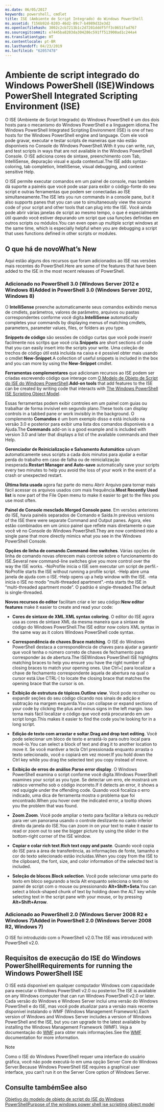 ```yaml
---
ms.date: 06/05/2017
keywords: powershell, cmdlet
title: ISE (Ambiente de Script Integrado) do Windows PowerShell
ms.assetid: f156b92d-0203-46d2-89c7-b4989d32e3d2
ms.openlocfilehash: 3002c2cb7213b1c2d7201dddf5ff3c0651fad767
ms.sourcegitcommit: e7445ba8203da304286c591ff513900ad1c244a4
ms.translationtype: HT
ms.contentlocale: pt-BR
ms.lasthandoff: 04/23/2019
ms.locfileid: "62057478"
---
```

# <a name="windows-powershell-integrated-scripting-environment-ise"></a><span data-ttu-id="76f10-103">Ambiente de script integrado do Windows PowerShell (ISE)</span><span class="sxs-lookup"><span data-stu-id="76f10-103">Windows PowerShell Integrated Scripting Environment (ISE)</span></span>

<span data-ttu-id="76f10-104">O ISE (Ambiente de Script Integrado) do Windows PowerShell é um dos dois hosts para o mecanismo do Windows PowerShell e a linguagem idioma.</span><span class="sxs-lookup"><span data-stu-id="76f10-104">The Windows PowerShell Integrated Scripting Environment (ISE) is one of two hosts for the Windows PowerShell engine and language.</span></span> <span data-ttu-id="76f10-105">Com ele você pode gravar, executar e testar scripts de maneiras que não estão disponíveis no Console do Windows PowerShell.</span><span class="sxs-lookup"><span data-stu-id="76f10-105">With it you can write, run, and test scripts in ways that are not available in the Windows PowerShell Console.</span></span> <span data-ttu-id="76f10-106">O ISE adiciona cores de sintaxe, preenchimento com Tab, IntelliSense, depuração visual e ajuda contextual.</span><span class="sxs-lookup"><span data-stu-id="76f10-106">The ISE adds syntax-coloring, tab completion, IntelliSense, visual debugging, and context sensitive Help.</span></span>

<span data-ttu-id="76f10-107">O ISE permite executar comandos em um painel de console, mas também dá suporte a painéis que você pode usar para exibir o código-fonte do seu script e outras ferramentas que podem ser conectadas ao ISE simultaneamente.</span><span class="sxs-lookup"><span data-stu-id="76f10-107">The ISE lets you run commands in a console pane, but it also supports panes that you can use to simultaneously view the source code of your script and other tools that can plug into the ISE.</span></span> <span data-ttu-id="76f10-108">Você ainda pode abrir várias janelas de script ao mesmo tempo, o que é especialmente útil quando você estiver depurando um script que usa funções definidas em outros scripts ou módulos.</span><span class="sxs-lookup"><span data-stu-id="76f10-108">You can even open up multiple script windows at the same time, which is especially helpful when you are debugging a script that uses functions defined in other scripts or modules.</span></span>

## <a name="whats-new"></a><span data-ttu-id="76f10-109">O que há de novo</span><span class="sxs-lookup"><span data-stu-id="76f10-109">What’s New</span></span>

<span data-ttu-id="76f10-110">Aqui estão alguns dos recursos que foram adicionados ao ISE nas versões mais recentes do PowerShell.</span><span class="sxs-lookup"><span data-stu-id="76f10-110">Here are some of the features that have been added to the ISE in the most recent releases of PowerShell.</span></span>

### <a name="added-in-powershell-30-windows-server-2012-windows-8"></a><span data-ttu-id="76f10-111">Adicionado no PowerShell 3.0 (Windows Server 2012 e Windows 8)</span><span class="sxs-lookup"><span data-stu-id="76f10-111">Added in PowerShell 3.0 (Windows Server 2012, Windows 8)</span></span>

<span data-ttu-id="76f10-112">O **IntelliSense** preenche automaticamente seus comandos exibindo menus de cmdlets, parâmetros, valores de parâmetro, arquivos ou pastas correspondentes conforme você digita.</span><span class="sxs-lookup"><span data-stu-id="76f10-112">**IntelliSense** automatically completes your commands by displaying menus of matching cmdlets, parameters, parameter values, files, or folders as you type.</span></span>

<span data-ttu-id="76f10-113">**Snippets de código** são sessões de código curtas que você pode inserir facilmente nos scritps que você cria.</span><span class="sxs-lookup"><span data-stu-id="76f10-113">**Snippets** are short sections of code that you can easily insert into the scripts your write.</span></span> <span data-ttu-id="76f10-114">Uma coleção de trechos de código útil está incluída na caixa e é possível obter mais usando o cmdlet **New-Snippet**.</span><span class="sxs-lookup"><span data-stu-id="76f10-114">A collection of useful snippets is included in the box and you can more by using the **New-Snippet** cmdlet.</span></span>

<span data-ttu-id="76f10-115">**Ferramentas complementares** que adicionam recursos ao ISE podem ser criadas escrevendo código que interage com [O Modelo de Objeto de Script do ISE do Windows PowerShell](../../core-powershell/ise/The-ISE-Object-Model-Hierarchy.md).</span><span class="sxs-lookup"><span data-stu-id="76f10-115">**Add-on tools** that add features to the ISE can be created by writing code that interacts with [The Windows PowerShell ISE Scripting Object Model](../../core-powershell/ise/The-ISE-Object-Model-Hierarchy.md).</span></span>

<span data-ttu-id="76f10-116">Essas ferramentas podem exibir controles em um painel com guias ou trabalhar de forma invisível em segundo plano.</span><span class="sxs-lookup"><span data-stu-id="76f10-116">These tools can display controls in a tabbed pane or work invisibly in the background.</span></span> <span data-ttu-id="76f10-117">O complemento **Comandos** é um bom exemplo disso e está incluído na versão 3.0 e posterior para exibir uma lista dos comandos disponíveis e a Ajuda.</span><span class="sxs-lookup"><span data-stu-id="76f10-117">The **Commands** add-on is a good example and is included with version 3.0 and later that displays a list of the available commands and their Help.</span></span>

<span data-ttu-id="76f10-118">**Gerenciador de Reinicialização e Salvamento Automático** salvam automaticamente seus scripts a cada dois minutos para ajudar a evitar perda do trabalho em caso de falha ou de reinicialização inesperada.</span><span class="sxs-lookup"><span data-stu-id="76f10-118">**Restart Manager and Auto-save** automatically save your scripts every two minutes to help you avoid the loss of your work in the event of a crash or unexpected restart.</span></span>

<span data-ttu-id="76f10-119">**Última lista usada** agora faz parte do menu Abrir Arquivo para tornar mais fácil acessar os arquivos usados com mais frequência.</span><span class="sxs-lookup"><span data-stu-id="76f10-119">**Most Recently Used list** is now part of the File Open menu to make it easier to get to the files you use most often.</span></span>

<span data-ttu-id="76f10-120">**Painel de Console mesclado**.</span><span class="sxs-lookup"><span data-stu-id="76f10-120">**Merged Console pane**.</span></span> <span data-ttu-id="76f10-121">Em versões anteriores do ISE, havia painéis separados de Comando e Saída.</span><span class="sxs-lookup"><span data-stu-id="76f10-121">In previous versions of the ISE there were separate Command and Output panes.</span></span> <span data-ttu-id="76f10-122">Agora, eles estão combinados em um único painel que reflete mais diretamente o que você vê no Console do Windows PowerShell.</span><span class="sxs-lookup"><span data-stu-id="76f10-122">They are now combined into a single pane that more directly mimics what you see in the Windows PowerShell Console.</span></span>

<span data-ttu-id="76f10-123">**Opções de linha de comando**.</span><span class="sxs-lookup"><span data-stu-id="76f10-123">**Command-line switches**.</span></span> <span data-ttu-id="76f10-124">Várias opções de linha de comando novas oferecem mais controle sobre o funcionamento do ISE.</span><span class="sxs-lookup"><span data-stu-id="76f10-124">Several new command-line switches give you more control over the way the ISE works.</span></span> <span data-ttu-id="76f10-125">-NoProfile inicia o ISE sem executar um script de perfil.</span><span class="sxs-lookup"><span data-stu-id="76f10-125">-NoProfile starts the ISE without running a profile script.</span></span> <span data-ttu-id="76f10-126">-Help abre uma janela de ajuda com o ISE.</span><span class="sxs-lookup"><span data-stu-id="76f10-126">-Help opens up a help window with the ISE.</span></span> <span data-ttu-id="76f10-127">-mta inicia o ISE no modo "multi-threaded apartment".</span><span class="sxs-lookup"><span data-stu-id="76f10-127">-mta starts the ISE in “multi-threaded apartment mode”.</span></span> <span data-ttu-id="76f10-128">O padrão é single-threaded.</span><span class="sxs-lookup"><span data-stu-id="76f10-128">The default is single-threaded.</span></span>

<span data-ttu-id="76f10-129">**Novos recursos do editor** facilitam criar e ler seu código:</span><span class="sxs-lookup"><span data-stu-id="76f10-129">**New editor features** make it easier to create and read your code:</span></span>

- <span data-ttu-id="76f10-130">**Cores de sintaxe de XML**.</span><span class="sxs-lookup"><span data-stu-id="76f10-130">**XML syntax coloring**.</span></span> <span data-ttu-id="76f10-131">O editor do ISE agora usa as cores de sintaxe XML da mesma maneira que a sintaxe de código do Windows PowerShell.</span><span class="sxs-lookup"><span data-stu-id="76f10-131">The ISE editor now colors XML syntax in the same way as it colors Windows PowerShell code syntax.</span></span>

- <span data-ttu-id="76f10-132">**Correspondência de chaves**.</span><span class="sxs-lookup"><span data-stu-id="76f10-132">**Brace matching**.</span></span> <span data-ttu-id="76f10-133">O ISE do Windows PowerShell destaca a correspondência de chaves para ajudar a garantir que você tenha o número correto de chaves de fechamento para corresponder às de abertura.</span><span class="sxs-lookup"><span data-stu-id="76f10-133">The ISEWindows PowerShell ISE highlights matching braces to help you ensure you have the right number of closing braces to match your opening ones.</span></span> <span data-ttu-id="76f10-134">Use Ctrl+\[ para localizar a chave de fechamento correspondente àquela de abertura na qual o cursor está.</span><span class="sxs-lookup"><span data-stu-id="76f10-134">Use CTRL-\[ to locate the closing brace that matches the opening brace that the cursor is on.</span></span>

- <span data-ttu-id="76f10-135">**Exibição de estrutura de tópicos**.</span><span class="sxs-lookup"><span data-stu-id="76f10-135">**Outline view**.</span></span> <span data-ttu-id="76f10-136">Você pode recolher ou expandir seções do seu código clicando nos sinais de adição e subtração na margem esquerda.</span><span class="sxs-lookup"><span data-stu-id="76f10-136">You can collapse or expand sections of your code by clicking the plus and minus signs in the left margin.</span></span> <span data-ttu-id="76f10-137">Isso torna mais fácil localizar o código que você está procurando em um script longo.</span><span class="sxs-lookup"><span data-stu-id="76f10-137">This makes it easier to find the code you’re looking for in a long script.</span></span>

- <span data-ttu-id="76f10-138">**Edição de texto com arrastar e soltar**.</span><span class="sxs-lookup"><span data-stu-id="76f10-138">**Drag and drop text editing**.</span></span> <span data-ttu-id="76f10-139">Você pode selecionar um bloco de texto e arrastá-lo para outro local para movê-lo.</span><span class="sxs-lookup"><span data-stu-id="76f10-139">You can select a block of text and drag it to another location to move it.</span></span> <span data-ttu-id="76f10-140">Se você mantiver a tecla Ctrl pressionada enquanto arrasta o texto selecionado, você o copiará em vez mover.</span><span class="sxs-lookup"><span data-stu-id="76f10-140">If you hold down the Ctrl key while you drag the selected text you copy instead of move.</span></span>

- <span data-ttu-id="76f10-141">**Exibição de erros de análise**.</span><span class="sxs-lookup"><span data-stu-id="76f10-141">**Parse error display**.</span></span> <span data-ttu-id="76f10-142">O Windows PowerShell examina o script conforme você digita.</span><span class="sxs-lookup"><span data-stu-id="76f10-142">Windows PowerShell examines your script as you type.</span></span> <span data-ttu-id="76f10-143">Se detectar um erro, ele mostrará um rabisco vermelho sob o código incorreto.</span><span class="sxs-lookup"><span data-stu-id="76f10-143">If it detects an error, it shows a red squiggle under the offending code.</span></span> <span data-ttu-id="76f10-144">Quando você focaliza o erro indicado, uma dica de ferramenta mostra o problema que foi encontrado.</span><span class="sxs-lookup"><span data-stu-id="76f10-144">When you hover over the indicated error, a tooltip shows you the problem that was found.</span></span>

- <span data-ttu-id="76f10-145">**Zoom**.</span><span class="sxs-lookup"><span data-stu-id="76f10-145">**Zoom**.</span></span> <span data-ttu-id="76f10-146">Você pode ampliar o texto para facilitar a leitura ou reduzir para ver um panorama usando o controle deslizante no canto inferior direito da janela do ISE.</span><span class="sxs-lookup"><span data-stu-id="76f10-146">You can zoom in on your text to make it easier to read or zoom out to see the bigger picture by using the slider in the bottom-right corner of the ISE window.</span></span>

- <span data-ttu-id="76f10-147">**Copiar e colar rich text**.</span><span class="sxs-lookup"><span data-stu-id="76f10-147">**Rich text copy and paste**.</span></span> <span data-ttu-id="76f10-148">Quando você copia do ISE para a área de transferência, as informações de fonte, tamanho e cor do texto selecionado estão incluídas.</span><span class="sxs-lookup"><span data-stu-id="76f10-148">When you copy from the ISE to the clipboard, the font, size, and color information of the selected text is included.</span></span>

- <span data-ttu-id="76f10-149">**Seleção de blocos**.</span><span class="sxs-lookup"><span data-stu-id="76f10-149">**Block selection**.</span></span> <span data-ttu-id="76f10-150">Você pode selecionar uma parte do texto em bloco segurando a tecla Alt enquanto seleciona o texto no painel de script com o mouse ou pressionando **Alt+Shift+Seta**.</span><span class="sxs-lookup"><span data-stu-id="76f10-150">You can select a block-shaped chunk of text by holding down the ALT key while selecting text in the script pane with your mouse, or by pressing **Alt+Shift+Arrow**.</span></span>

### <a name="added-in-powershell-20-windows-server-2008-r2-windows-7"></a><span data-ttu-id="76f10-151">Adicionado ao PowerShell 2.0 (Windows Server 2008 R2 e Windows 7)</span><span class="sxs-lookup"><span data-stu-id="76f10-151">Added in PowerShell 2.0 (Windows Server 2008 R2, Windows 7)</span></span>

<span data-ttu-id="76f10-152">O ISE foi introduzido com o PowerShell v2.0.</span><span class="sxs-lookup"><span data-stu-id="76f10-152">The ISE was introduced with PowerShell v2.0.</span></span>

## <a name="requirements-for-running-the-windows-powershell-ise"></a><span data-ttu-id="76f10-153">Requisitos de execução do ISE do Windows PowerShell</span><span class="sxs-lookup"><span data-stu-id="76f10-153">Requirements for running the Windows PowerShell ISE</span></span>

<span data-ttu-id="76f10-154">O ISE está disponível em qualquer computador Windows com capacidade para executar o Windows PowerShell v2.0 ou posterior.</span><span class="sxs-lookup"><span data-stu-id="76f10-154">The ISE is available on any Windows computer that can run Windows PowerShell v2.0 or later.</span></span> <span data-ttu-id="76f10-155">Cada versão do Windows e Windows Server inclui uma versão do Windows PowerShell e do ISE, mas você pode atualizar para a versão mais recente disponível instalando o WMF (Windows Management Framework).</span><span class="sxs-lookup"><span data-stu-id="76f10-155">Each version of Windows and Windows Server includes a version of Windows PowerShell and the ISE, but you can upgrade to the latest available by installing the Windows Management Framework (WMF).</span></span> <span data-ttu-id="76f10-156">Veja a documentação do [WMF](/powershell/wmf) para obter mais informações.</span><span class="sxs-lookup"><span data-stu-id="76f10-156">See the [WMF](/powershell/wmf) documentation for more information.</span></span>

> [!NOTE]
> <span data-ttu-id="76f10-157">Como o ISE do Windows PowerShell requer uma interface do usuário gráfica, você não pode executá-lo em uma opção Server Core do Windows Server.</span><span class="sxs-lookup"><span data-stu-id="76f10-157">Because Windows PowerShell ISE requires a graphical user interface, you can’t run it on the Server Core option of Windows Server.</span></span>

## <a name="see-also"></a><span data-ttu-id="76f10-158">Consulte também</span><span class="sxs-lookup"><span data-stu-id="76f10-158">See also</span></span>

[<span data-ttu-id="76f10-159">Objetivo do modelo de objeto de script do ISE do Windows PowerShell</span><span class="sxs-lookup"><span data-stu-id="76f10-159">Purpose of the windows power shell ise scripting object model</span></span>](../../core-powershell/ise/Purpose-of-the-Windows-PowerShell-ISE-Scripting-Object-Model.md)